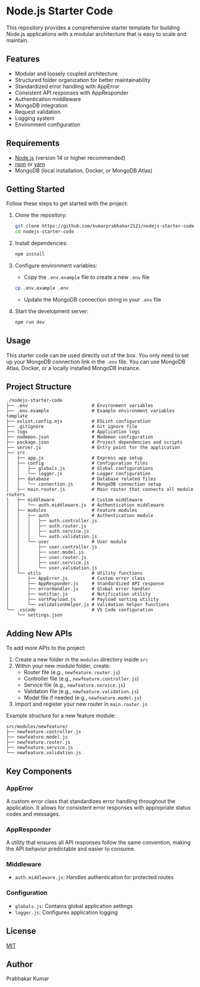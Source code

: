 # Node.js Starter Code

This repository provides a comprehensive starter template for building Node.js applications with a modular architecture that is easy to scale and maintain.

## Features

- Modular and loosely coupled architecture
- Structured folder organization for better maintainability
- Standardized error handling with AppError
- Consistent API responses with AppResponder
- Authentication middleware
- MongoDB integration
- Request validation
- Logging system
- Environment configuration

## Requirements

- [Node.js](https://nodejs.org/) (version 14 or higher recommended)
- [npm](https://www.npmjs.com/) or [yarn](https://yarnpkg.com/)
- MongoDB (local installation, Docker, or MongoDB Atlas)

## Getting Started

Follow these steps to get started with the project:

1. Clone the repository:
   ```bash
   git clone https://github.com/kumarprabhakar2121/nodejs-starter-code.git
   cd nodejs-starter-code
   ```

2. Install dependencies:
   ```bash
   npm install
   ```

3. Configure environment variables:
   - Copy the `.env.example` file to create a new `.env` file
   ```bash
   cp .env.example .env
   ```
   - Update the MongoDB connection string in your `.env` file

4. Start the development server:
   ```bash
   npm run dev
   ```

## Usage

This starter code can be used directly out of the box. You only need to set up your MongoDB connection link in the `.env` file. You can use MongoDB Atlas, Docker, or a locally installed MongoDB instance.

## Project Structure

```
./nodejs-starter-code
├── .env                        # Environment variables
├── .env.example                # Example environment variables template
├── eslint.config.mjs           # ESLint configuration
├── .gitignore                  # Git ignore file
├── logs                        # Application logs
├── nodemon.json                # Nodemon configuration
├── package.json                # Project dependencies and scripts
├── server.js                   # Entry point for the application
├── src
│   ├── app.js                  # Express app setup
│   ├── config                  # Configuration files
│   │   ├── globals.js          # Global configurations
│   │   └── logger.js           # Logger configuration
│   ├── database                # Database related files
│   │   └── connection.js       # MongoDB connection setup
│   ├── main.router.js          # Main router that connects all module routers
│   ├── middleware              # Custom middleware
│   │   └── auth.middleware.js  # Authentication middleware
│   ├── modules                 # Feature modules
│   │   ├── auth                # Authentication module
│   │   │   ├── auth.controller.js
│   │   │   ├── auth.router.js
│   │   │   ├── auth.service.js
│   │   │   └── auth.validation.js
│   │   └── user                # User module
│   │       ├── user.controller.js
│   │       ├── user.model.js
│   │       ├── user.router.js
│   │       ├── user.service.js
│   │       └── user.validation.js
│   └── utils                   # Utility functions
│       ├── AppError.js         # Custom error class
│       ├── AppResponder.js     # Standardized API response
│       ├── errorHandler.js     # Global error handler
│       ├── notifier.js         # Notification utility
│       ├── sortPayload.js      # Payload sorting utility
│       └── validationHelper.js # Validation helper functions
└── .vscode                     # VS Code configuration
    └── settings.json
```

## Adding New APIs

To add more APIs to the project:

1. Create a new folder in the `modules` directory inside `src`
2. Within your new module folder, create:
   - Router file (e.g., `newfeature.router.js`)
   - Controller file (e.g., `newfeature.controller.js`)
   - Service file (e.g., `newfeature.service.js`)
   - Validation file (e.g., `newfeature.validation.js`)
   - Model file if needed (e.g., `newfeature.model.js`)
3. Import and register your new router in `main.router.js`

Example structure for a new feature module:
```
src/modules/newfeature/
├── newfeature.controller.js
├── newfeature.model.js
├── newfeature.router.js
├── newfeature.service.js
└── newfeature.validation.js
```

## Key Components

### AppError

A custom error class that standardizes error handling throughout the application. It allows for consistent error responses with appropriate status codes and messages.

### AppResponder

A utility that ensures all API responses follow the same convention, making the API behavior predictable and easier to consume.

### Middleware

- `auth.middleware.js`: Handles authentication for protected routes

### Configuration

- `globals.js`: Contains global application settings
- `logger.js`: Configures application logging

## License

[MIT](LICENSE)

## Author

Prabhakar Kumar
